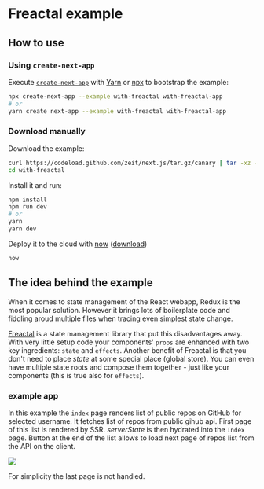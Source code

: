 # Freactal example

## How to use

### Using `create-next-app`

Execute [`create-next-app`](https://github.com/segmentio/create-next-app) with [Yarn](https://yarnpkg.com/lang/en/docs/cli/create/) or [npx](https://github.com/zkat/npx#readme) to bootstrap the example:

```bash
npx create-next-app --example with-freactal with-freactal-app
# or
yarn create next-app --example with-freactal with-freactal-app
```

### Download manually

Download the example:

```bash
curl https://codeload.github.com/zeit/next.js/tar.gz/canary | tar -xz --strip=2 next.js-canary/examples/with-freactal
cd with-freactal
```

Install it and run:

```bash
npm install
npm run dev
# or
yarn
yarn dev
```

Deploy it to the cloud with [now](https://zeit.co/now) ([download](https://zeit.co/download))

```bash
now
```

## The idea behind the example

When it comes to state management of the React webapp, Redux is the most popular solution. However it brings lots of boilerplate code and fiddling aroud multiple files when tracing even simplest state change.

[Freactal](https://github.com/FormidableLabs/freactal) is a state management library that put this disadvantages away. With very little setup code your components' `props` are enhanced with two key ingredients: `state` and `effects`. Another benefit of Freactal is that you don't need to place _state_ at some special place (global store). You can even have multiple state roots and compose them together - just like your components (this is true also for `effects`).

### example app

In this example the `index` page renders list of public repos on GitHub for selected username. It fetches list of repos from public gihub api. First page of this list is rendered by SSR. _serverState_ is then hydrated into the `Index` page. Button at the end of the list allows to load next page of repos list from the API on the client.

![](https://i.imgur.com/JFU0YUt.png)

For simplicity the last page is not handled.
